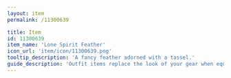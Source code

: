 ```yaml
---
layout: item
permalink: /11300639

title: Item
id: 11300639
item_name: 'Lone Spirit Feather'
icon_url: 'item/icon/11300639.png'
tooltip_description: 'A fancy feather adorned with a tassel.'
guide_description: 'Outfit items replace the look of your gear when equipped.'
---
```

